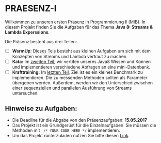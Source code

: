 # PRAESENZ-I

Willkommen zu unseren ersten Präsenz in Programmierung II (MIB). In diesem Projekt finden Sie die Aufgaben für das Thema **Java 8: Streams & Lambda Experssions**.

Die Präsenz besteht aus drei Teilen: 

- [ ] **WarmUp:** [Dieses Teis](https://github.com/visenger/PRAESENZ-I/tree/master/src/de/berlin/beuth/part1) besteht aus kleinen Aufgaben um sich mit dem Konzepten von Streams und Lambda vertraut zu machen. 
- [ ] **Kata:** Im [zweiten Teil](https://github.com/visenger/PRAESENZ-I/tree/master/src/de/berlin/beuth/part2), wir vertifen unseres Java8 Wissen und Können und implementieren verschiedene Abfragen an eine mini-Datenbank. 
- [ ] **Krafttraining:** Im [letzten Teil](https://github.com/visenger/PRAESENZ-I/tree/master/src/de/berlin/beuth/part3), Ziel ist es ein kleines Benchmark zu implementieren. Die zu messenden Methoden sollten als Parameter übergeben werden. Außerdem, werden wir den Unterschied zwischen einer sequenziellen und parallelen Ausführung von Streams untersuchen.

## Hinweise zu Aufgaben:

- Die Deadline für die Abgabe von den Präsenzaufgaben: **15.05.2017**
- Das Projekt ist ein Grundgerüst für die Einzelnaufgaben. Sie müssen die Methoden mit ` /* YOUR CODE HERE */` implementieren.
- Um das Projekt runterzuladen nutzen Sie bitte diesen [Link](https://github.com/visenger/PRAESENZ-I/archive/master.zip).
